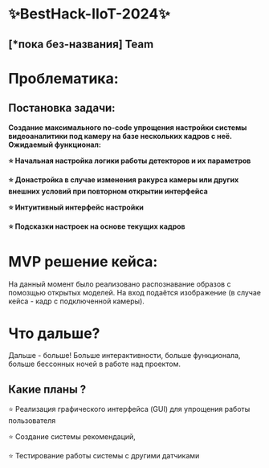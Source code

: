 # ✨BestHack-IIoT-2024✨ 
## [*пока без-названия] Team  


<h1>Проблематика:</h1>

<h2>Постановка задачи:</h2>
<b>Создание максимального no-code упрощения настройки системы видеоаналитики под камеру на базе нескольких кадров с неё.
Ожидаемый функционал:
  
⭐️  Начальная настройка логики работы детекторов и их параметров

⭐️  Донастройка в случае изменения ракурса камеры или других внешних условий при повторном открытии интерфейса 

⭐️  Интуитивный интерфейс настройки

⭐️  Подсказки настроек на основе текущих кадров</b>

<h1>MVP решение кейса:</h1>

На данный момент было реализовано распознавание образов с помозщью открытых моделей. На вход подаётся изображение (в случае кейса - кадр с подключенной камеры).

<h1>Что дальше?</h1>

Дальше - больше! Больше интерактивности, больше функционала, больше бессонных ночей в работе над проектом.

<h2>Какие планы ?</h2>

⭐️ Реализация графического интерфейса (GUI) для упрощения работы пользователя

⭐️ Создание системы рекомендаций, 

⭐️ Тестирование работы системы с другими датчиками
